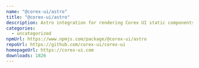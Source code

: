 ```yaml
---
name: "@corex-ui/astro"
title: "@corex-ui/astro"
description: Astro integration for rendering Corex UI static components post build.
categories:
  - uncategorized
npmUrl: https://www.npmjs.com/package/@corex-ui/astro
repoUrl: https://github.com/corex-ui/corex-ui
homepageUrl: https://corex-ui.com
downloads: 1826
---
```

